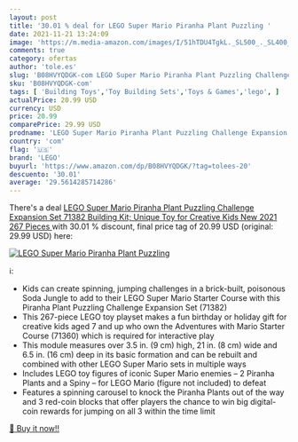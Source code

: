 ```yaml
---
layout: post
title: '30.01 % deal for LEGO Super Mario Piranha Plant Puzzling '
date: 2021-11-21 13:24:09
image: 'https://m.media-amazon.com/images/I/51hTDU4TgkL._SL500_._SL400_.jpg'
comments: true
category: ofertas
author: 'tole.es'
slug: 'B08HVYQDGK-com LEGO Super Mario Piranha Plant Puzzling Challenge...'
sku: 'B08HVYQDGK-com'
tags: [ 'Building Toys','Toy Building Sets','Toys & Games','lego', ]
actualPrice: 20.99 USD
currency: USD
price: 20.99
comparePrice: 29.99 USD
prodname: 'LEGO Super Mario Piranha Plant Puzzling Challenge Expansion Set 71382 Building Kit; Unique Toy for Creative Kids  New 2021  267 Pieces '
country: 'com'
flag: '🇺🇸'
brand: 'LEGO'
buyurl: 'https://www.amazon.com/dp/B08HVYQDGK/?tag=tolees-20'
descuento: '30.01'
average: '29.5614285714286'
---
```


There's a deal [LEGO Super Mario Piranha Plant Puzzling Challenge Expansion Set 71382 Building Kit; Unique Toy for Creative Kids  New 2021  267 Pieces ](https://www.amazon.com/dp/B08HVYQDGK/?tag=tolees-20)  with  30.01 % discount, final price tag of  20.99 USD (original: 29.99 USD) here:

[![LEGO Super Mario Piranha Plant Puzzling ](https://m.media-amazon.com/images/I/51hTDU4TgkL._SL500_._SL400_.jpg)](https://www.amazon.com/dp/B08HVYQDGK/?tag=tolees-20)

ℹ️:

- Kids can create spinning, jumping challenges in a brick-built, poisonous Soda Jungle to add to their LEGO Super Mario Starter Course with this Piranha Plant Puzzling Challenge Expansion Set (71382)
- This 267-piece LEGO toy playset makes a fun birthday or holiday gift for creative kids aged 7 and up who own the Adventures with Mario Starter Course (71360) which is required for interactive play
- This module measures over 3.5 in. (9 cm) high, 21 in. (8 cm) wide and 6.5 in. (16 cm) deep in its basic formation and can be rebuilt and combined with other LEGO Super Mario sets in multiple ways
- Includes LEGO toy figures of iconic Super Mario enemies – 2 Piranha Plants and a Spiny – for LEGO Mario (figure not included) to defeat
- Features a spinning carousel to knock the Piranha Plants out of the way and 3 red-coin blocks that offer players the chance to win big digital-coin rewards for jumping on all 3 within the time limit

[🛒 Buy it now!!](https://www.amazon.com/dp/B08HVYQDGK/?tag=tolees-20)
